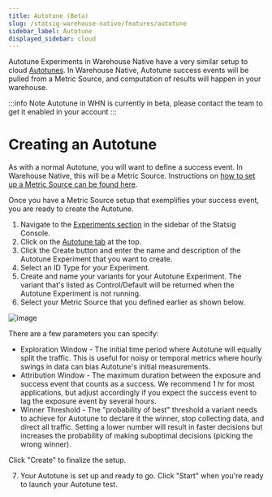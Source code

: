 ```yaml
---
title: Autotune (Beta)
slug: /statsig-warehouse-native/features/autotune
sidebar_label: Autotune
displayed_sidebar: cloud
---
```


Autotune Experiments in Warehouse Native have a very similar setup to cloud [Autotunes](https://docs.statsig.com/autotune). In Warehouse Native, Autotune success events will be pulled from a Metric Source, and computation of results will happen in your warehouse.

:::info Note
Autotune in WHN is currently in beta, please contact the team to get it enabled in your account
:::

# Creating an Autotune

As with a normal Autotune, you will want to define a success event. In Warehouse Native, this will be a Metric Source. Instructions on [how to set up a Metric Source can be found here](/statsig-warehouse-native/configuration/metric-sources).

Once you have a Metric Source setup that exemplifies your success event, you are ready to create the Autotune.

1. Navigate to the [Experiments section](https://console.statsig.com/experiments) in the sidebar of the Statsig Console.
2. Click on the [Autotune tab](https://console.statsig.com/autotune) at the top.
3. Click the Create button and enter the name and description of the Autotune Experiment that you want to create.
4. Select an ID Type for your Experiment.
5. Create and name your variants for your Autotune Experiment. The variant that's listed as Control/Default will be returned when the Autotune Experiment is not running.
6. Select your Metric Source that you defined earlier as shown below.

![image](https://github.com/statsig-io/docs/assets/152932686/857371e2-22e4-4316-bca0-b310f541b5c3)

There are a few parameters you can specify:

- Exploration Window - The initial time period where Autotune will equally split the traffic. This is useful for noisy or temporal metrics where hourly swings in data can bias Autotune's initial measurements.
- Attribution Window - The maximum duration between the exposure and success event that counts as a success. We recommend 1 hr for most applications, but adjust accordingly if you expect the success event to lag the exposure event by several hours.
- Winner Threshold - The "probability of best" threshold a variant needs to achieve for Autotune to declare it the winner, stop collecting data, and direct all traffic. Setting a lower number will result in faster decisions but increases the probability of making suboptimal decisions (picking the wrong winner).

Click "Create" to finalize the setup.

7. Your Autotune is set up and ready to go. Click "Start" when you're ready to launch your Autotune test.

